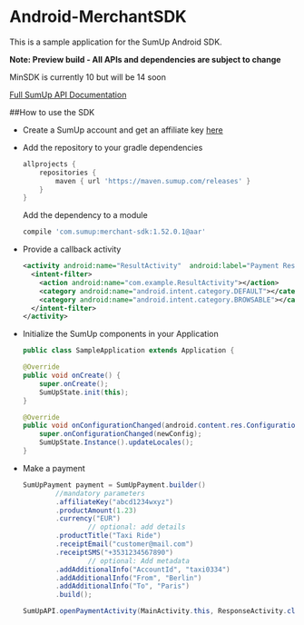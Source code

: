 # Android-MerchantSDK

This is a sample application for the SumUp Android SDK. 

**Note: Preview build - All APIs and dependencies are subject to change**

MinSDK is currently 10 but will be 14 soon

[Full SumUp API Documentation](https://sumup.com/integration)

##How to use the SDK

+ Create a SumUp account and get an affiliate key [here](https://me.sumup.com/integration-tools)

+ Add the repository to your gradle dependencies 
	```groovy
	allprojects {
	    repositories {
	        maven { url 'https://maven.sumup.com/releases' }
	    }
	}
	```

	Add the dependency to a module
	```groovy
	compile 'com.sumup:merchant-sdk:1.52.0.1@aar'
	```

+ Provide a callback activity
	```xml
	<activity android:name="ResultActivity"  android:label="Payment Result">
	  <intent-filter>
	    <action android:name="com.example.ResultActivity"></action>
	    <category android:name="android.intent.category.DEFAULT"></category>
	    <category android:name="android.intent.category.BROWSABLE"></category>
	  </intent-filter>
	</activity>
	```
	
+ Initialize the SumUp components in your Application
	```java
	public class SampleApplication extends Application {
	
	@Override
	public void onCreate() {
		super.onCreate();
		SumUpState.init(this);
	}

	@Override
	public void onConfigurationChanged(android.content.res.Configuration newConfig) {
		super.onConfigurationChanged(newConfig);
		SumUpState.Instance().updateLocales();
	}
	```
 



+ Make a payment
	```java
    SumUpPayment payment = SumUpPayment.builder()
            //mandatory parameters
            .affiliateKey("abcd1234wxyz")
            .productAmount(1.23)
            .currency("EUR")
                    // optional: add details
            .productTitle("Taxi Ride")
            .receiptEmail("customer@mail.com")
            .receiptSMS("+3531234567890")
                    // optional: Add metadata
            .addAdditionalInfo("AccountId", "taxi0334")
            .addAdditionalInfo("From", "Berlin")
            .addAdditionalInfo("To", "Paris")
            .build();

    SumUpAPI.openPaymentActivity(MainActivity.this, ResponseActivity.class, payment);
	```




